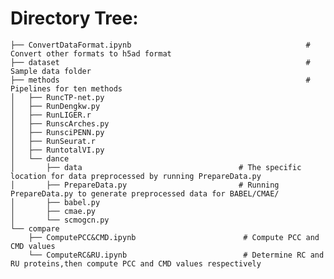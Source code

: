 # Directory Tree:
    ├── ConvertDataFormat.ipynb                                       # Convert other formats to h5ad format
    ├── dataset                                                       # Sample data folder
    ├── methods                                                       # Pipelines for ten methods 
    │   ├── RuncTP-net.py                                              
    │   ├── RunDengkw.py                       
    │   ├── RunLIGER.r                     
    │   ├── RunscArches.py                       
    │   ├── RunsciPENN.py                 
    │   ├── RunSeurat.r               
    │   ├── RuntotalVI.py                          
    │   └── dance
    │       ├── data                                   # The specific location for data preprocessed by running PrepareData.py 
    │       ├── PrepareData.py                         # Running PrepareData.py to generate preprocessed data for BABEL/CMAE/
    │       ├── babel.py                 
    │       ├── cmae.py                    
    │       └── scmogcn.py                         
    └── compare                                      
        ├── ComputePCC&CMD.ipynb                        # Compute PCC and CMD values
        └── ComputeRC&RU.ipynb                          # Determine RC and RU proteins,then compute PCC and CMD values respectively                      
